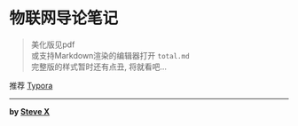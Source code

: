 # 物联网导论笔记

> 美化版见pdf  
> 或支持Markdown渲染的编辑器打开 `total.md`  
> 完整版的样式暂时还有点丑, 将就看吧...  

推荐 [Typora](https://typora.io/)

---
**by [Steve X](https://github.com/Steve-Xyh)**